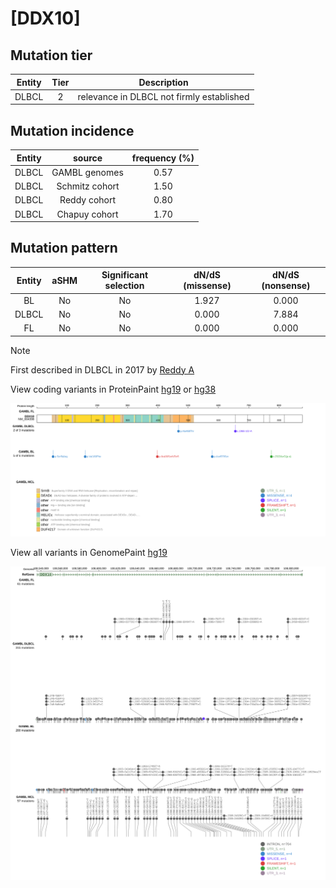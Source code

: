 # [DDX10]

## Mutation tier

|Entity|Tier|Description                              |
|:------:|:----:|-----------------------------------------|
|DLBCL |2   |relevance in DLBCL not firmly established|
## Mutation incidence

|Entity|source        |frequency (%)|
|:------:|:--------------:|:-------------:|
|DLBCL |GAMBL genomes |0.57         |
|DLBCL |Schmitz cohort|1.50         |
|DLBCL |Reddy cohort  |0.80         |
|DLBCL |Chapuy cohort |1.70         |

## Mutation pattern

|Entity|aSHM|Significant selection|dN/dS (missense)|dN/dS (nonsense)|
|:------:|:----:|:---------------------:|:----------------:|:----------------:|
|BL    |No  |No                   |1.927           |0.000           |
|DLBCL |No  |No                   |0.000           |7.884           |
|FL    |No  |No                   |0.000           |0.000           |


> [!NOTE]
> First described in DLBCL in 2017 by [Reddy A](https://pubmed.ncbi.nlm.nih.gov/28985567)

View coding variants in ProteinPaint [hg19](https://www.bcgsc.ca/downloads/morinlab/GAMBL/test/genes/DDX10_protein.html)  or [hg38](https://www.bcgsc.ca/downloads/morinlab/GAMBL/test/genes/DDX10_protein_hg38.html)

![image](images/proteinpaint/DDX10_NM_004398.svg)

View all variants in GenomePaint [hg19](https://www.bcgsc.ca/downloads/morinlab/GAMBL/test/genes/DDX10.html)

![image](images/proteinpaint/DDX10.svg)
